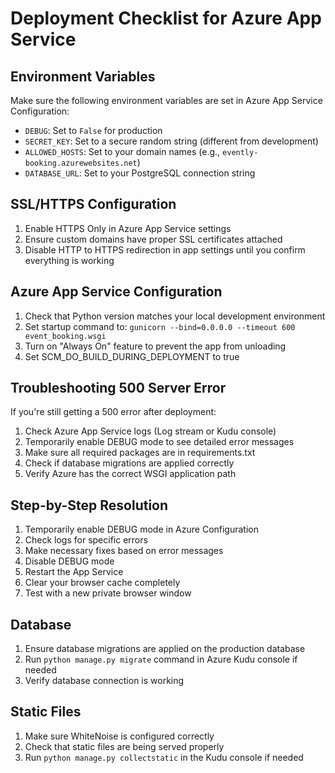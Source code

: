 # Deployment Checklist for Azure App Service

## Environment Variables
Make sure the following environment variables are set in Azure App Service Configuration:

- `DEBUG`: Set to `False` for production
- `SECRET_KEY`: Set to a secure random string (different from development)
- `ALLOWED_HOSTS`: Set to your domain names (e.g., `evently-booking.azurewebsites.net`)
- `DATABASE_URL`: Set to your PostgreSQL connection string

## SSL/HTTPS Configuration
1. Enable HTTPS Only in Azure App Service settings
2. Ensure custom domains have proper SSL certificates attached
3. Disable HTTP to HTTPS redirection in app settings until you confirm everything is working

## Azure App Service Configuration
1. Check that Python version matches your local development environment
2. Set startup command to: `gunicorn --bind=0.0.0.0 --timeout 600 event_booking.wsgi`
3. Turn on "Always On" feature to prevent the app from unloading
4. Set SCM_DO_BUILD_DURING_DEPLOYMENT to true

## Troubleshooting 500 Server Error
If you're still getting a 500 error after deployment:

1. Check Azure App Service logs (Log stream or Kudu console)
2. Temporarily enable DEBUG mode to see detailed error messages
3. Make sure all required packages are in requirements.txt
4. Check if database migrations are applied correctly
5. Verify Azure has the correct WSGI application path

## Step-by-Step Resolution
1. Temporarily enable DEBUG mode in Azure Configuration
2. Check logs for specific errors
3. Make necessary fixes based on error messages
4. Disable DEBUG mode
5. Restart the App Service
6. Clear your browser cache completely
7. Test with a new private browser window

## Database
1. Ensure database migrations are applied on the production database
2. Run `python manage.py migrate` command in Azure Kudu console if needed
3. Verify database connection is working

## Static Files
1. Make sure WhiteNoise is configured correctly
2. Check that static files are being served properly
3. Run `python manage.py collectstatic` in the Kudu console if needed 